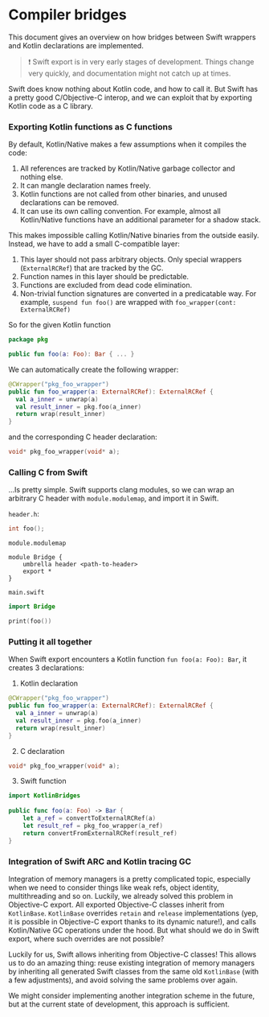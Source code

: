 # Compiler bridges

This document gives an overview on how bridges between Swift wrappers and Kotlin declarations are implemented.

> ❗️ Swift export is in very early stages of development.
> Things change very quickly, and documentation might not catch up at times.

Swift does know nothing about Kotlin code, and how to call it. But Swift has a pretty good C/Objective-C interop, 
and we can exploit that by exporting Kotlin code as a C library. 

### Exporting Kotlin functions as C functions

By default, Kotlin/Native makes a few assumptions when it compiles the code:
1. All references are tracked by Kotlin/Native garbage collector and nothing else.
2. It can mangle declaration names freely.
2. Kotlin functions are not called from other binaries, and unused declarations can be removed.
3. It can use its own calling convention. For example, almost all Kotlin/Native functions have an additional parameter for a shadow stack.

This makes impossible calling Kotlin/Native binaries from the outside easily. Instead, we have to add a small C-compatible layer:
1. This layer should not pass arbitrary objects. Only special wrappers (`ExternalRCRef`) that are tracked by the GC.
2. Function names in this layer should be predictable.
3. Functions are excluded from dead code elimination.
4. Non-trivial function signatures are converted in a predicatable way. For example, `suspend fun foo()` are wrapped with `foo_wrapper(cont: ExternalRCRef)`

So for the given Kotlin function
```kotlin
package pkg

public fun foo(a: Foo): Bar { ... }
```
We can automatically create the following wrapper:
```kotlin
@CWrapper("pkg_foo_wrapper")
public fun foo_wrapper(a: ExternalRCRef): ExternalRCRef {
  val a_inner = unwrap(a)
  val result_inner = pkg.foo(a_inner)
  return wrap(result_inner)
}
```
and the corresponding C header declaration:
```c
void* pkg_foo_wrapper(void* a);
```

### Calling C from Swift

…Is pretty simple. Swift supports clang modules, so we can wrap an arbitrary C header with `module.modulemap`, and import it in Swift.

`header.h`:
```c
int foo();
```

`module.modulemap`
```
module Bridge {
    umbrella header <path-to-header>
    export *
}
```
`main.swift`
```swift
import Bridge

print(foo())
```

### Putting it all together

When Swift export encounters a Kotlin function `fun foo(a: Foo): Bar`, it creates 3 declarations:
1. Kotlin declaration
```kotlin
@CWrapper("pkg_foo_wrapper")
public fun foo_wrapper(a: ExternalRCRef): ExternalRCRef {
  val a_inner = unwrap(a)
  val result_inner = pkg.foo(a_inner)
  return wrap(result_inner)
}
```
2. C declaration
```c
void* pkg_foo_wrapper(void* a);
```
3. Swift function
```swift
import KotlinBridges
 
public func foo(a: Foo) -> Bar {
    let a_ref = convertToExternalRCRef(a)
    let result_ref = pkg_foo_wrapper(a_ref)
    return convertFromExternalRCRef(result_ref)
}
```

### Integration of Swift ARC and Kotlin tracing GC

Integration of memory managers is a pretty complicated topic, especially when we need to consider things like weak refs, object identity,
multithreading and so on. 
Luckily, we already solved this problem in Objective-C export. All exported Objective-C classes inherit from `KotlinBase`.
`KotlinBase` overrides `retain` and `release` implementations (yep, it is possible in Objective-C export thanks to its dynamic nature!), and
calls Kotlin/Native GC operations under the hood. But what should we do in Swift export, where such overrides are not possible?

Luckily for us, Swift allows inheriting from Objective-C classes! 
This allows us to do an amazing thing: reuse existing integration of memory managers by inheriting 
all generated Swift classes from the same old `KotlinBase` (with a few adjustments), and avoid solving the same problems over again.

We might consider implementing another integration scheme in the future, but at the current state of development, 
this approach is sufficient. 
